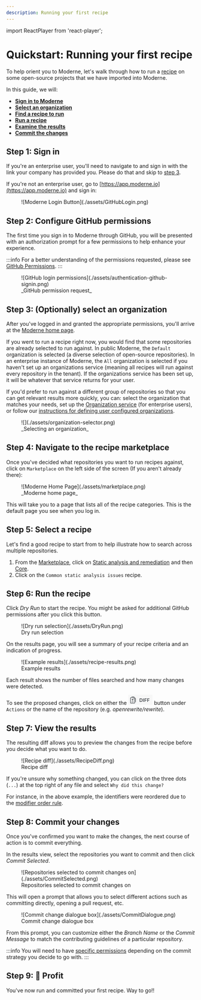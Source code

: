 ```yaml
---
description: Running your first recipe
---
```


import ReactPlayer from 'react-player';

# Quickstart: Running your first recipe

To help orient you to Moderne, let's walk through how to run a [recipe](https://docs.openrewrite.org/concepts-and-explanations/recipes) on some open-source projects that we have imported into Moderne.

In this guide, we will:

* [**Sign in to Moderne**](#step-1-sign-in)
* [**Select an organization**](#step-3-optionally-select-an-organization)
* [**Find a recipe to run**](#step-5-select-a-recipe)
* [**Run a recipe**](#step-6-run-the-recipe)
* [**Examine the results**](#step-7-view-the-results)
* [**Commit the changes**](#step-8-commit-your-changes)

<ReactPlayer className="reactPlayer" url='https://www.youtube.com/watch?v=cHRi6jRPMUI' controls="true" />

## Step 1: Sign in

If you're an enterprise user, you'll need to navigate to and sign in with the link your company has provided you. Please do that and skip to [step 3](#step-3-optionally-select-an-organization).

If you're not an enterprise user, go to [https://app.moderne.io](https://app.moderne.io) and sign in:

<figure>
  ![Moderne Login Button](./assets/GitHubLogin.png)
  <figcaption></figcaption>
</figure>

## Step 2: Configure GitHub permissions

The first time you sign in to Moderne through GitHub, you will be presented with an authorization prompt for a few permissions to help enhance your experience.

:::info
For a better understanding of the permissions requested, please see [GitHub Permissions](../../../administrator-documentation/moderne-platform/references/github-permissions.md#oauth-permission).
:::

<figure>
  ![GitHub login permissions](./assets/authentication-github-signin.png)
  <figcaption>_GitHub permission request_</figcaption>
</figure>

## Step 3: (Optionally) select an organization

After you've logged in and granted the appropriate permissions, you'll arrive at the [Moderne home page](https://app.moderne.io/).

If you went to run a recipe right now, you would find that some repositories are already selected to run against. In public Moderne, the `Default` organization is selected (a diverse selection of open-source repositories). In an enterprise instance of Moderne, the `All` organization is selected if you haven't set up an organizations service (meaning all recipes will run against every repository in the tenant). If the organizations service has been set up, it will be whatever that service returns for your user.

If you'd prefer to run against a different group of repositories so that you can get relevant results more quickly, you can: select the organization that matches your needs, set up the [Organization service](../../../administrator-documentation/moderne-platform/how-to-guides/organizations-service.md) (for enterprise users), or follow our [instructions for defining user configured organizations](../how-to-guides/managing-user-configured-organizations.md#how-to-create-a-user-configured-organization).

<figure>
  ![](./assets/organization-selector.png)
  <figcaption>_Selecting an organization_</figcaption>
</figure>

## Step 4: Navigate to the recipe marketplace

Once you've decided what repositories you want to run recipes against, click on `Marketplace` on the left side of the screen (If you aren't already there):

<figure>
  ![Moderne Home Page](./assets/marketplace.png)
  <figcaption>_Moderne home page_</figcaption>
</figure>

This will take you to a page that lists all of the recipe categories. This is the default page you see when you log in.

## Step 5: Select a recipe

Let's find a good recipe to start from to help illustrate how to search across multiple repositories.

1. From the [Marketplace](https://app.moderne.io/marketplace), click on [Static analysis and remediation](https://app.moderne.io/marketplace/org.openrewrite.staticanalysis) and then [Core](https://app.moderne.io/marketplace/org.openrewrite.staticanalysis.core).
2. Click on the `Common static analysis issues` recipe.

## Step 6: Run the recipe

Click _Dry Run_ to start the recipe. You might be asked for additional GitHub permissions after you click this button.

<figure>
  ![Dry run selection](./assets/DryRun.png)
  <figcaption>Dry run selection</figcaption>
</figure>

On the results page, you will see a summary of your recipe criteria and an indication of progress.

<figure>
  ![Example results](./assets/recipe-results.png)
  <figcaption>Example results</figcaption>
</figure>

Each result shows the number of files searched and how many changes were detected.

To see the proposed changes, click on either the ![](./assets/diff-button.png) button under `Actions` or the name of the repository (e.g. _openrewrite/rewrite_).

## Step 7: View the results

The resulting diff allows you to preview the changes from the recipe before you decide what you want to do.

<figure>
  ![Recipe diff](./assets/RecipeDiff.png)
  <figcaption>Recipe diff</figcaption>
</figure>

If you're unsure why something changed, you can click on the three dots (`...`) at the top right of any file and select `Why did this change?`

For instance, in the above example, the identifiers were reordered due to the [modifier order rule](https://app.moderne.io/recipes/org.openrewrite.staticanalysis.ModifierOrder).

## Step 8: Commit your changes

Once you've confirmed you want to make the changes, the next course of action is to commit everything.

In the results view, select the repositories you want to commit and then click _Commit Selected_.

<figure>
  ![Repositories selected to commit changes on](./assets/CommitSelected.png)
  <figcaption>Repositories selected to commit changes on</figcaption>
</figure>

This will open a prompt that allows you to select different actions such as committing directly, opening a pull request, etc.

<figure>
  ![Commit change dialogue box](./assets/CommitDialogue.png)
  <figcaption>Commit change dialogue box</figcaption>
</figure>

From this prompt, you can customize either the _Branch Name_ or the _Commit Message_ to match the contributing guidelines of a particular repository.

:::info
You will need to have [specific permissions](https://docs.moderne.io/references/github-permissions) depending on the commit strategy you decide to go with.
:::

## Step 9: 🎉 Profit

You've now run and committed your first recipe. Way to go!!
